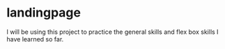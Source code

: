 # landingpage

I will be using this project to practice the general skills and flex box skills I have learned so far.
